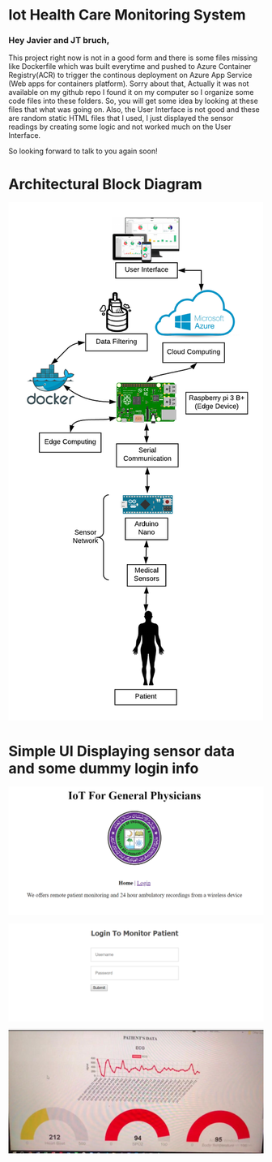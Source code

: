 # Iot Health Care Monitoring System

### Hey Javier and JT bruch,

This project right now is not in a good form and there is some files missing like Dockerfile which was built everytime and pushed to Azure Container Registry(ACR) to trigger the continous deployment on Azure App Service (Web apps for containers platform). Sorry about that, Actually it was not available on my github repo I found it on my computer so I organize some code files into these folders. So, you will get some idea by looking at these files that what was going on. 
Also, the User Interface is not good and these are random static HTML files that I used, I just displayed the sensor readings by creating some logic and not worked much on the User Interface.

So looking forward to talk to you again soon!

# Architectural Block Diagram
![Alt Text](/block-diagram.png)

# Simple UI Displaying sensor data and some dummy login info
![Alt Text](/simple-ui.png)

![Alt Text](/login.png)

![Alt Text](/sensor-readings.jpg
)


